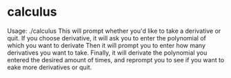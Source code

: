 # calculus
Usage: ./calculus
This will prompt whether you'd like to take a derivative or quit.
If you choose derivative, it will ask you to enter the polynomial of which you want to derivate
Then it will prompt you to enter how many derivatives you want to take.
Finally, it will derivate the polynomial you entered the desired amount of times, and reprompt you to see if you want to eake more derivatives or quit.
